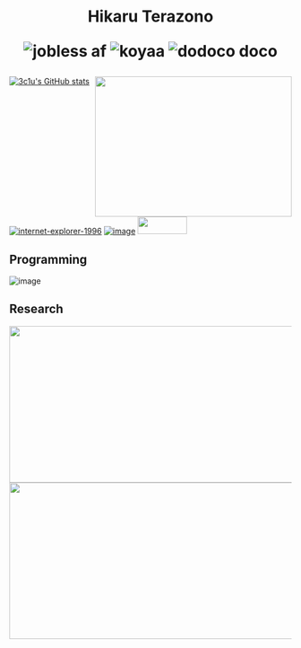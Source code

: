 <h1 align="center">Hikaru Terazono

![jobless af](https://img.shields.io/badge/status-jobless-green?style=flat-square)
![koyaa](https://img.shields.io/badge/yae%20miko-🦊-pink?style=flat-square)
![dodoco doco](https://img.shields.io/badge/dodco-doco-red?style=flat-square)

</h1>

<div>

<img align="right" src="https://user-images.githubusercontent.com/298748/197400909-1ea1e55b-6a54-48d4-b647-d3655c856701.png" width=351 height=250 />

[![3c1u's GitHub stats](https://github-readme-stats.vercel.app/api?username=3c1u&theme=onedark)](https://github.com/anuraghazra/github-readme-stats)

[![internet-explorer-1996](https://user-images.githubusercontent.com/298748/197399893-d0081b44-9d70-41a0-9ba5-dde52eb98a0e.gif)](https://www.mozilla.org/firefox/new/)
[![image](https://user-images.githubusercontent.com/298748/197400262-d5b555b5-7df8-4d47-961b-1e36aa32e7b9.png)](https://www.mozilla.org/firefox/new/)
<a href="http://www.theoldnet.com/#frombadge" title="Are you tired of this new Internet yet? Time to Get TheOldNet!">
<img src="https://theoldnet.com/images/theoldnetanimblur2.gif" width="88" height="31" border=0>
</a>
</div>

## Programming
![image](https://user-images.githubusercontent.com/298748/197401381-5c35d8a4-3999-488f-8af5-2d7ae44ddf6c.png)

## Research
<img src="https://user-images.githubusercontent.com/298748/197401186-1b950149-3088-4066-8f40-3a15f9f50665.png" width=600 height=279 />
<img src="https://user-images.githubusercontent.com/298748/197401199-bf4ba463-4d65-45a2-930a-a570090d3ce9.png" width=600 height=279 />

</div>
